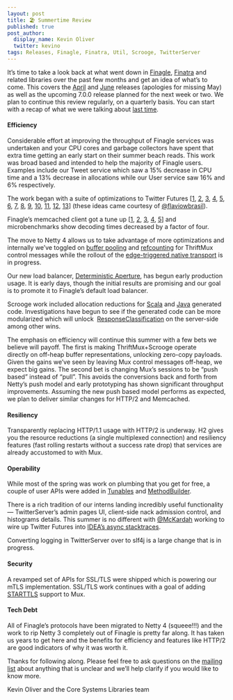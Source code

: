 ```yaml
---
layout: post
title: 🏖️ Summertime Review
published: true
post_author:
  display_name: Kevin Oliver
  twitter: kevino
tags: Releases, Finagle, Finatra, Util, Scrooge, TwitterServer
---
```


It’s time to take a look back at what went down in
[Finagle](https://twitter.github.io/finagle/),
[Finatra](https://twitter.github.io/finatra/) and related libraries
over the past few months and get an idea of what’s to come. This
covers the
[April](https://github.com/twitter/finagle/releases/tag/finagle-6.44.0) and
[June](https://github.com/twitter/finagle/releases/tag/finagle-6.45.0) releases
(apologies for missing May) as well as the upcoming 7.0.0 release
planned for the next week or two. We plan to continue this review
regularly, on a quarterly basis. You can start with a recap of what we
were talking about [last
time](https://finagle.github.io/blog/2017/03/20/spring-planning/).

#### Efficiency

Considerable effort at improving the throughput of Finagle services
was undertaken and your CPU cores and garbage collectors have spent
that extra time getting an early start on their summer beach reads.
This work was broad based and intended to help the majority of Finagle
users. Examples include our Tweet service which saw a 15% decrease in
CPU time and a 13% decrease in allocations while our User service saw
16% and 6% respectively.

The work began with a suite of optimizations to Twitter
Futures \[[1](https://github.com/twitter/util/commit/9261c493490b3b916fcb4fe1f704d9dda2192035),
[2](https://github.com/twitter/util/commit/da5bdcd02d94e35b194f1e923ce5cbc02d603865),
[3](https://github.com/twitter/util/commit/01eb1e4d3e5b1c76c91f8f2e8c963e95db6a86b6),
[4](https://github.com/twitter/util/commit/21747f6aa96a960ee4277af08bd028e042de0542),
[5](https://github.com/twitter/util/commit/90bdd298555ffd815f2f3f4de5277bb90fb5da65),
[6](https://github.com/twitter/util/commit/a914d536448b1e9d55881dee15a370ad3369c911),
[7](https://github.com/twitter/util/commit/a51c2d0cacce0ae4a7d5f99fad58e19fe3e6d670),
[8](https://github.com/twitter/util/commit/b86df6884a798e485bacac53d8f0f9e071413ced),
[9](https://github.com/twitter/util/commit/fe44b073cc188bf861fa91aecf71afabde9b72f7),
[10](https://github.com/twitter/util/commit/dbb7d1a56c4bd7f65f42b6c9a547c243201ba2cc),
[11](https://github.com/twitter/util/commit/20f7b5e9ae09595f149788a8c2c8e5cf9cf8dd73),
[12](https://github.com/twitter/util/commit/ea5ec99207307ba0bb4868754f22dc10d7d3774d),
[13](https://github.com/twitter/util/commit/76ea96225a9e03581f75d3a91dd86b6d09a77fbb)\] (these
ideas came courtesy of
[@flaviowbrasil](https://twitter.com/flaviowbrasil)).

Finagle’s memcached client got a tune
up \[[1](https://github.com/twitter/finagle/commit/f47ffdfa1f67d1c029e5dc7d782e8d22de2d56a6),
[2](https://github.com/twitter/finagle/commit/4a19d7d0102a18b30bb04ddc8a8b94ea199d2e5f),
[3](https://github.com/twitter/finagle/commit/66f14feb5d92bcdcce471b48d191c697935c4e8f),
[4](https://github.com/twitter/finagle/commit/7f4b052b10aac702d985d8288bf6c7afaec4e514),
[5](https://github.com/twitter/finagle/commit/5978d6bf6083cc778c8bcfe0f8ad0d63d8514226)\]
and microbenchmarks show decoding times decreased by a factor of four.

The move to Netty 4 allows us to take advantage of more optimizations
and internally we’ve toggled on [buffer
pooling](https://github.com/twitter/finagle/blob/finagle-6.45.0/finagle-netty4/src/main/resources/com/twitter/toggles/configs/com.twitter.finagle.netty4.json#L14) and
[refcounting](https://github.com/twitter/finagle/blob/finagle-6.45.0/finagle-netty4/src/main/resources/com/twitter/toggles/configs/com.twitter.finagle.netty4.json#L9) for
ThriftMux control messages while the rollout of the [edge-triggered
native
transport](https://github.com/twitter/finagle/blob/finagle-6.45.0/finagle-netty4/src/main/resources/com/twitter/toggles/configs/com.twitter.finagle.netty4.json#L4) is
in progress.

Our new load balancer, [Deterministic
Aperture](https://github.com/twitter/finagle/blob/finagle-6.45.0/finagle-core/src/main/scala/com/twitter/finagle/loadbalancer/aperture/DeterministicOrdering.scala),
has begun early production usage. It is early days, though the initial
results are promising and our goal is to promote it to Finagle’s
default load balancer.

Scrooge work included allocation reductions for
[Scala](https://github.com/twitter/scrooge/commit/ac5cd42ed751c351509d10ec959ed87985ca8672) and
[Java](https://github.com/twitter/scrooge/commit/4cd9ee7017d75cec068f5acf14b97bc2955474ec) generated
code. Investigations have begun to see if the generated code can be
more modularized which will unlock
 [ResponseClassification](https://twitter.github.io/finagle/guide/Clients.html#response-classification) on
the server-side among other wins.

The emphasis on efficiency will continue this summer with a few bets
we believe will payoff. The first is making ThriftMux+Scrooge operate
directly on off-heap buffer representations, unlocking zero-copy
payloads. Given the gains we’ve seen by leaving Mux control messages
off-heap, we expect big gains. The second bet is changing Mux’s
sessions to be “push based” instead of “pull”. This avoids the
conversions back and forth from Netty’s push model and early
prototyping has shown significant throughput improvements. Assuming
the new push based model performs as expected, we plan to deliver
similar changes for HTTP/2 and Memcached.

#### Resiliency

Transparently replacing HTTP/1.1 usage with HTTP/2 is underway. H2
gives you the resource reductions (a single multiplexed connection)
and resiliency features (fast rolling restarts without a success rate
drop) that services are already accustomed to with Mux.

#### Operability

While most of the spring was work on plumbing that you get for free, a
couple of user APIs were added in
[Tunables](https://twitter.github.io/finagle/guide/Configuration.html#tunables) and
[MethodBuilder](https://twitter.github.io/finagle/guide/MethodBuilder.html).

There is a rich tradition of our interns landing incredibly useful
functionality — TwitterServer’s admin pages UI, client-side nack
admission control, and histograms details. This summer is no different
with [@McKardah](https://twitter.com/McKardah) working to wire up
Twitter Futures into [IDEA’s async
stacktraces](https://blog.jetbrains.com/idea/2017/02/intellij-idea-2017-1-eap-extends-debugger-with-async-stacktraces/).

Converting logging in TwitterServer over to slf4j is a large change
that is in progress.

#### Security

A revamped set of APIs for SSL/TLS were shipped which is powering our
mTLS implementation. SSL/TLS work continues with a goal of adding
[STARTTLS](https://en.wikipedia.org/wiki/Opportunistic_TLS) support to
Mux.

#### Tech Debt

All of Finagle’s protocols have been migrated to Netty 4 (squeee!!!)
and the work to rip Netty 3 completely out of Finagle is pretty far
along. It has taken us years to get here and the benefits for
efficiency and features like HTTP/2 are good indicators of why it was
worth it.

Thanks for following along. Please feel free to ask questions on the
[mailing
list](https://groups.google.com/forum/#!forum/finaglers) about
anything that is unclear and we’ll help clarify if you would like to
know more.

Kevin Oliver and the Core Systems Libraries team

